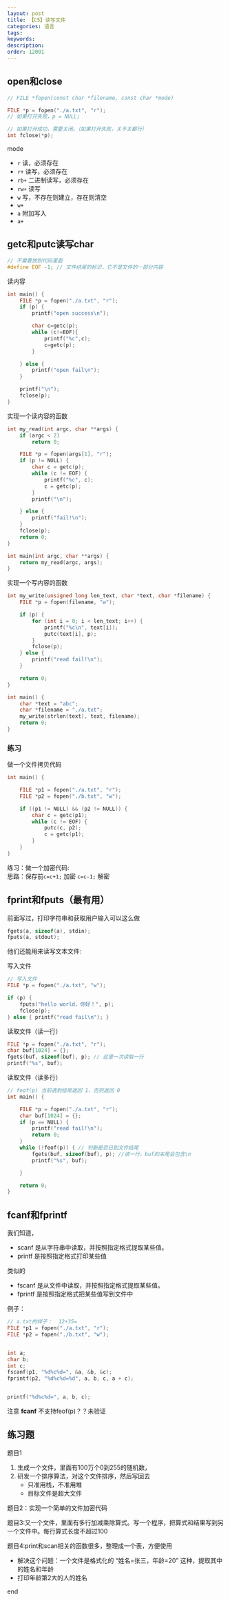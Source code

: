 ```yaml
---
layout: post
title: 【C5】读写文件
categories: 语言
tags:
keywords:
description:
order: 12001
---
```


## open和close

```c
// FILE	*fopen(const char *filename, const char *mode)

FILE *p = fopen("./a.txt", "r");
// 如果打开失败，p = NULL;

// 如果打开成功，需要关闭。（如果打开失败，关不关都行）
int fclose(*p);
```

mode
- `r` 读，必须存在
- `r+` 读写，必须存在
- `rb+` 二进制读写，必须存在
- `rw+` 读写
- `w` 写，不存在则建立，存在则清空
- `w+`
- `a` 附加写入
- `a+`

## getc和putc读写char


```c
// 不需要放到代码里面
#define EOF -1; // 文件结尾的标识，它不是文件的一部分内容
```

读内容
```c
int main() {
    FILE *p = fopen("./a.txt", "r");
    if (p) {
        printf("open success\n");

        char c=getc(p);
        while (c!=EOF){
            printf("%c",c);
            c=getc(p);
        }

    } else {
        printf("open fail\n");
    }

    printf("\n");
    fclose(p);
}
```


实现一个读内容的函数

```c
int my_read(int argc, char **args) {
    if (argc < 2)
        return 0;

    FILE *p = fopen(args[1], "r");
    if (p != NULL) {
        char c = getc(p);
        while (c != EOF) {
            printf("%c", c);
            c = getc(p);
        }
        printf("\n");

    } else {
        printf("fail!\n");
    }
    fclose(p);
    return 0;
}

int main(int argc, char **args) {
    return my_read(argc, args);
}
```

实现一个写内容的函数
```c
int my_write(unsigned long len_text, char *text, char *filename) {
    FILE *p = fopen(filename, "w");

    if (p) {
        for (int i = 0; i < len_text; i++) {
            printf("%c\n", text[i]);
            putc(text[i], p);
        }
        fclose(p);
    } else {
        printf("read fail!\n");
    }

    return 0;
}

int main() {
    char *text = "abc";
    char *filename = "./a.txt";
    my_write(strlen(text), text, filename);
    return 0;
}
```

### 练习

做一个文件拷贝代码

```c
int main() {

    FILE *p1 = fopen("./a.txt", "r");
    FILE *p2 = fopen("./b.txt", "w");

    if ((p1 != NULL) && (p2 != NULL)) {
        char c = getc(p1);
        while (c != EOF) {
            putc(c, p2);
            c = getc(p1);
        }
    }
}
```

练习：做一个加密代码:  
思路：保存前`c=c+1;` 加密 `c=c-1;` 解密

## fprint和fputs（最有用）

前面写过，打印字符串和获取用户输入可以这么做
```c
fgets(a, sizeof(a), stdin);
fputs(a, stdout);
```

他们还能用来读写文本文件:

写入文件
```c
// 写入文件
FILE *p = fopen("./a.txt", "w");

if (p) {
    fputs("hello world，你好！", p);
    fclose(p);
} else { printf("read fail\n"); }
```

读取文件（读一行）
```c
FILE *p = fopen("./a.txt", "r");
char buf[1024] = {};
fgets(buf, sizeof(buf), p); // 这里一次读取一行
printf("%s", buf);
```

读取文件（读多行）

```c
// feof(p) 当前遇到结尾返回 1，否则返回 0
int main() {

    FILE *p = fopen("./a.txt", "r");
    char buf[1024] = {};
    if (p == NULL) {
        printf("read fail!\n");
        return 0;
    }
    while (!feof(p)) { // 判断是否已到文件结尾
        fgets(buf, sizeof(buf), p); //读一行，buf的末尾会包含\n
        printf("%s", buf);

    }

    return 0;
}
```

## fcanf和fprintf
我们知道，
- scanf 是从字符串中读取，并按照指定格式提取某些值。  
- printf 是按照指定格式打印某些值

类似的
- fscanf 是从文件中读取，并按照指定格式提取某些值。
- fprintf 是按照指定格式把某些值写到文件中

例子：
```c
// a.txt的样子：  12+35=
FILE *p1 = fopen("./a.txt", "r");
FILE *p2 = fopen("./b.txt", "w");


int a;
char b;
int c;
fscanf(p1, "%d%c%d=", &a, &b, &c);
fprintf(p2, "%d%c%d=%d", a, b, c, a + c);


printf("%d%c%d=", a, b, c);

```

注意 **fcanf** 不支持feof(p)？？未验证


## 练习题

题目1
1. 生成一个文件，里面有100万个0到255的随机数，
2. 研发一个排序算法，对这个文件排序，然后写回去
    - 只准用栈，不准用堆
    - 目标文件是超大文件


题目2：实现一个简单的文件加密代码

题目3:又一个文件，里面有多行加减乘除算式。写一个程序，把算式和结果写到另一个文件中。每行算式长度不超过100


题目4:print和scan相关的函数很多，整理成一个表，方便使用
- 解决这个问题：一个文件是格式化的 “姓名=张三，年龄=20” 这种，提取其中的姓名和年龄
- 打印年龄第2大的人的姓名



end
